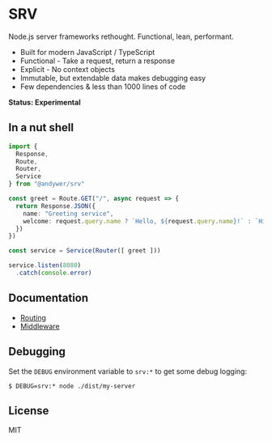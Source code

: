 # SRV

Node.js server frameworks rethought. Functional, lean, performant.

* Built for modern JavaScript / TypeScript
* Functional - Take a request, return a response
* Explicit - No context objects
* Immutable, but extendable data makes debugging easy
* Few dependencies & less than 1000 lines of code

**Status: Experimental**

## In a nut shell

```ts
import {
  Response,
  Route,
  Router,
  Service
} from "@andywer/srv"

const greet = Route.GET("/", async request => {
  return Response.JSON({
    name: "Greeting service",
    welcome: request.query.name ? `Hello, ${request.query.name}!` : `Hi there!`
  })
})

const service = Service(Router([ greet ]))

service.listen(8080)
  .catch(console.error)
```

## Documentation

<!-- Basics -->
* [Routing](./docs/routing.md)
* [Middleware](./docs/middleware.md)

## Debugging

Set the `DEBUG` environment variable to `srv:*` to get some debug logging:

```
$ DEBUG=srv:* node ./dist/my-server
```

## License

MIT
